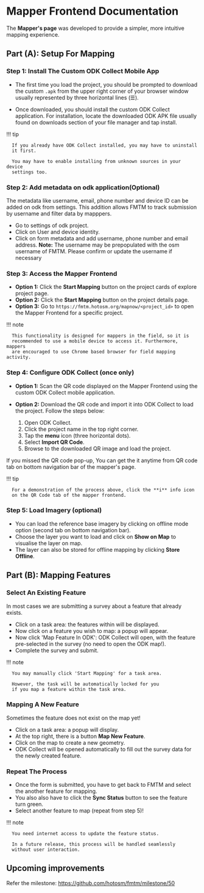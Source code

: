 # Mapper Frontend Documentation

The **Mapper's page** was developed to provide a simpler, more intuitive
mapping experience.

## Part (A): Setup For Mapping

### Step 1: Install The Custom ODK Collect Mobile App

- The first time you load the project, you should be prompted to download
  the custom `.apk` from the upper right corner of your browser window
  usually represented by three horizontal lines (☰).

- Once downloaded, you should install the custom ODK Collect application.
  For installation, locate the downloaded ODK APK file usually found on
  downloads section of your file manager and tap install.

!!! tip

      If you already have ODK Collect installed, you may have to uninstall
      it first.

      You may have to enable installing from unknown sources in your device
      settings too.

### Step 2: Add metadata on odk application(Optional)

The metadata like username, email, phone number and device ID can be added
on odk from settings. This addition allows FMTM to track submission by
username and filter data by mapppers.

- Go to settings of odk project.
- Click on User and device identity.
- Click on form metadata and add username, phone number and email address.
  **Note:** The username may be prepopulated with the osm username of
  FMTM. Please confirm or update the username if necessary

### Step 3: Access the Mapper Frontend

- **Option 1:** Click the **Start Mapping** button on the project cards of
  explore project page.
- **Option 2:** Click the **Start Mapping** button on the project details page.
- **Option 3:** Go to `https://fmtm.hotosm.org/mapnow/<project_id>` to open
  the Mapper Frontend for a specific project.

!!! note

      This functionality is designed for mappers in the field, so it is
      recommended to use a mobile device to access it. Furthermore, mappers
      are encouraged to use Chrome based browser for field mapping activity.

### Step 4: Configure ODK Collect (once only)

- **Option 1:** Scan the QR code displayed on the Mapper Frontend using
  the custom ODK Collect mobile application.

- **Option 2:** Download the QR code and import it into ODK Collect to
  load the project. Follow the steps below:

  1. Open ODK Collect.
  2. Click the project name in the top right corner.
  3. Tap the **menu** icon (three horizontal dots).
  4. Select **Import QR Code**.
  5. Browse to the downloaded QR image and load the project.

If you missed the QR code pop-up, You can get the it anytime from
QR code tab on bottom navigation bar of the mapper's page.

!!! tip

      For a demonstration of the process above, click the **i** info icon
      on the QR Code tab of the mapper frontend.

### Step 5: Load Imagery (optional)

- You can load the reference base imagery by clicking on offline mode option
  (second tab on bottom navigation bar).
- Choose the layer you want to load and click on **Show on Map** to visualise
  the layer on map.
- The layer can also be stored for offline mapping by clicking
  **Store Offline**.

## Part (B): Mapping Features

### Select An Existing Feature

In most cases we are submitting a survey about a feature that already exists.

- Click on a task area: the features within will be displayed.
- Now click on a feature you wish to map: a popup will appear.
- Now click 'Map Feature In ODK': ODK Collect will open, with the
  feature pre-selected in the survey (no need to open the ODK map!).
- Complete the survey and submit.

!!! note

      You may manually click 'Start Mapping' for a task area.

      However, the task will be automatically locked for you
      if you map a feature within the task area.

### Mapping A New Feature

Sometimes the feature does not exist on the map yet!

- Click on a task area: a popup will display.
- At the top right, there is a button **Map New Feature**.
- Click on the map to create a new geometry.
- ODK Collect will be opened automatically to fill out the survey
  data for the newly created feature.

### Repeat The Process

- Once the form is submitted, you have to get back to FMTM and select the
  another feature for mapping.
- You also also have to click the **Sync Status** button to see the feature
  turn green.
- Select another feature to map (repeat from step 5)!

!!! note

      You need internet access to update the feature status.

      In a future release, this process will be handled seamlessly
      without user interaction.

## Upcoming improvements

Refer the milestone: <https://github.com/hotosm/fmtm/milestone/50>
